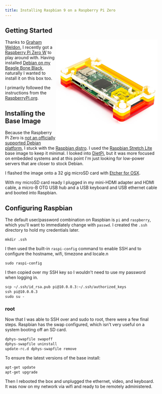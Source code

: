 ```yaml
---
title: Installing Raspbian 9 on a Raspberry Pi Zero
---
```


## Getting Started

<a href="https://shop.pimoroni.com/products/raspberry-pi-zero-w"><img src="/assets/Pibow_Zero_ver_1.3_1_of_3_1024x1024.JPG" alt="Raspberry Pi Zero W" width="335" height="335" align="right" /></a>

Thanks to [Graham Weldon](https://grahamweldon.com/), I recently got a [Raspberry Pi Zero W](https://shop.pimoroni.com/products/raspberry-pi-zero-w) to play around with. Having installed [Debian on my Beagle Bone Black](/2019/01/29/installing-debian-9-7-on-a-beaglebone-black), naturally I wanted to install it on this box too.

I primarily followed the instructions from the [RaspberryPi.org](https://projects.raspberrypi.org/en/projects/raspberry-pi-setting-up).

## Installing the Base Image

Because the Raspberry Pi Zero is [not an officially supported Debian platform](https://wiki.debian.org/RaspberryPi), I stuck with the [Raspbian distro](https://www.raspberrypi.org/downloads/raspbian/). I used the [Raspbian Stretch Lite](https://www.raspberrypi.org/downloads/raspbian/) base image to keep it minimal. I looked into [DietPi](https://dietpi.com), but it was more focused on embedded systems and at this point I'm just looking for low-power servers that are closer to stock Debian.

I flashed the image onto a 32 gig microSD card with [Etcher for OSX](https://www.etcher.io/).

With my microSD card ready I plugged in my mini-HDMI adapter and HDMI cable, a micro-B OTG USB hub and a USB keyboard and USB ethernet cable and booted into Raspbian.

## Configuring Raspbian

The default user/password combination on Raspbian is `pi` and `raspberry`, which you'll want to immediately change with `passwd`. I created the `.ssh` directory to hold my credentials later.

    mkdir .ssh

I then used the built-in `raspi-config` command to enable SSH and to configure the hostname, wifi, timezone and locale.n

    sudo raspi-config

I then copied over my SSH key so I wouldn't need to use my password when logging in.

    scp ~/.ssh/id_rsa.pub pi@10.0.0.3:~/.ssh/authorized_keys
    ssh pi@10.0.0.3
    sudo su -

### root

Now that I was able to SSH over and sudo to root, there were a few final steps. Raspbian has the swap configured, which isn't very useful on a system booting off an SD card.

    dphys-swapfile swapoff
    dphys-swapfile uninstall
    update-rc.d dphys-swapfile remove

To ensure the latest versions of the base install:

    apt-get update
    apt-get upgrade

Then I rebooted the box and unplugged the ethernet, video, and keyboard. It was now on my network via wifi and ready to be remotely administered.
